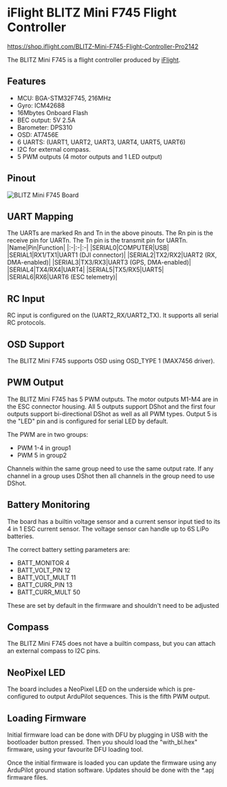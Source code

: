 # iFlight BLITZ Mini F745 Flight Controller

https://shop.iflight.com/BLITZ-Mini-F745-Flight-Controller-Pro2142

The BLITZ Mini F745 is a flight controller produced by [iFlight](https://shop.iflight-rc.com/).

## Features

 - MCU: BGA-STM32F745, 216MHz
 - Gyro: ICM42688
 - 16Mbytes Onboard Flash
 - BEC output: 5V 2.5A
 - Barometer: DPS310
 - OSD: AT7456E
 - 6 UARTS: (UART1, UART2, UART3, UART4, UART5, UART6)
 - I2C for external compass.
 - 5 PWM outputs (4 motor outputs and 1 LED output)

## Pinout

![BLITZ Mini F745 Board](blitz_f7_pinout.jpg "BLITZ Mini F745")

## UART Mapping

The UARTs are marked Rn and Tn in the above pinouts. The Rn pin is the
receive pin for UARTn. The Tn pin is the transmit pin for UARTn.
|Name|Pin|Function|
|:-|:-|:-|
|SERIAL0|COMPUTER|USB|
|SERIAL1|RX1/TX1|UART1 (DJI connector)|
|SERIAL2|TX2/RX2|UART2 (RX, DMA-enabled)|
|SERIAL3|TX3/RX3|UART3 (GPS, DMA-enabled)|
|SERIAL4|TX4/RX4|UART4|
|SERIAL5|TX5/RX5|UART5|
|SERIAL6|RX6|UART6 (ESC telemetry)|

## RC Input

RC input is configured on the (UART2_RX/UART2_TX). It supports all serial RC protocols.

## OSD Support

The BLITZ Mini F745 supports OSD using OSD_TYPE 1 (MAX7456 driver).

## PWM Output

The BLITZ Mini F745 has 5 PWM outputs. The motor outputs M1-M4 are in the ESC connector housing. All 5 outputs support DShot and the first four outputs support bi-directional DShot as well as all PWM types. Output 5 is the "LED" pin and is configured for serial LED by default.

The PWM are in two groups:

 - PWM 1-4 in group1
 - PWM 5 in group2

Channels within the same group need to use the same output rate. If
any channel in a group uses DShot then all channels in the group need
to use DShot.

## Battery Monitoring

The board has a builtin voltage sensor and a current sensor input tied to its 4 in 1 ESC current sensor. The voltage sensor can handle up to 6S
LiPo batteries.

The correct battery setting parameters are:

 - BATT_MONITOR 4
 - BATT_VOLT_PIN 12
 - BATT_VOLT_MULT 11
 - BATT_CURR_PIN 13
 - BATT_CURR_MULT 50

These are set by default in the firmware and shouldn't need to be adjusted

## Compass

The BLITZ Mini F745 does not have a builtin compass, but you can attach an external compass to I2C pins.

## NeoPixel LED

The board includes a NeoPixel LED on the underside which is pre-configured to output ArduPilot sequences. This is the fifth PWM output.

## Loading Firmware

Initial firmware load can be done with DFU by plugging in USB with the
bootloader button pressed. Then you should load the "with_bl.hex"
firmware, using your favourite DFU loading tool.

Once the initial firmware is loaded you can update the firmware using
any ArduPilot ground station software. Updates should be done with the
*.apj firmware files.
